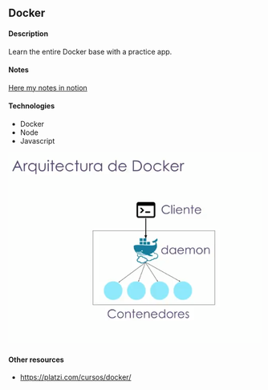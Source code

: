 ## Docker 

#### Description
Learn the entire Docker base with a practice app.

#### Notes
[Here my notes in notion](https://www.notion.so/92de1b599f834c4396316f77a93a58ad?v=bff6ce89d7a24a11a30017e40b94fad8)

#### Technologies
- Docker
- Node
- Javascript

![](/images/docker.png)

#### Other resources
- https://platzi.com/cursos/docker/
